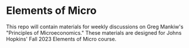 # Elements of Micro
This repo will contain materials for weekly discussions on Greg Mankiw's "Principles of Microeconomics." These materials are designed for Johns Hopkins' Fall 2023 Elements of Micro course.
